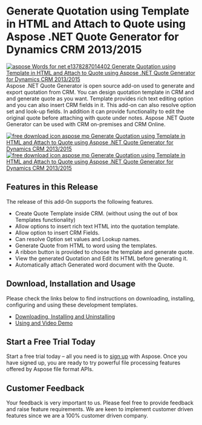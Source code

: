 # Generate Quotation using Template in HTML and Attach to Quote using Aspose .NET Quote Generator for Dynamics CRM 2013/2015

[![aspose Words for net e1378287014402 Generate Quotation using Template in HTML and Attach to Quote using Aspose .NET Quote Generator for Dynamics CRM 2013/2015](http://www.aspose.com/blogs/wp-content/uploads/2013/09/aspose-Words-for-net-e1378287014402.png "Aspose.Words or .NET logo")](https://www.aspose.com/products/words/net)Aspose .NET Quote Generator is open source add-on used to generate and export quotation from CRM. You can design quotation template in CRM and and generate quote as you want. Template provides rich text editing option and you can also insert CRM fields in it. This add-on can also resolve option set and look-up fields. In addition it can provide functionality to edit the original quote before attaching with quote under notes. Aspose .NET Quote Generator can be used with CRM on-premises and CRM Online.

[![free download icon aspose mp Generate Quotation using Template in HTML and Attach to Quote using Aspose .NET Quote Generator for Dynamics CRM 2013/2015](http://cdn.aspose.com/Images/marketplace/free-download-icon-aspose-mp.png "Free Download - Aspose .NET Quote Generator")](https://asposenetcrm.codeplex.com/releases/view/617516 "Free Download - Aspose .NET Quote Generator") [![free download icon aspose mp Generate Quotation using Template in HTML and Attach to Quote using Aspose .NET Quote Generator for Dynamics CRM 2013/2015](http://cdn.aspose.com/Images/marketplace/free-download-icon-aspose-mp.png "Free Download - Aspose .NET Quote Generator")](https://asposenetcrm.codeplex.com/releases/view/617516 "Free Download - Aspose .NET Quote Generator")

## Features in this Release

The release of this add-0n supports the following features.

*   Create Quote Template inside CRM. (without using the out of box Templates functionality)
*   Allow options to insert rich text HTML into the quotation template.
*   Allow option to insert CRM Fields.
*   Can resolve Option set values and Lookup names.
*   Generate Quote from HTML to word using the templates.
*   A ribbon button is provided to choose the template and generate quote.
*   View the generated Quotation and Edit its HTML before generating it.
*   Automatically attach Generated word document with the Quote.

## Download, Installation and Usage

Please check the links below to find instructions on downloading, installing, configuring and using these development templates.

*   [Downloading, Installing and Uninstalling](https://docs.aspose.com//display/wordsnet/5.5.2.1+Downloading,+Installing+and+Uninstalling)
*   [Using and Video Demo](https://docs.aspose.com//display/wordsnet/5.5.2.2+Using+and+Video+Demo)

## Start a Free Trial Today

Start a free trial today – all you need is to [sign up](https://idsrv.asposeptyltd.com/identity/signup?clientId=prod.community.aspose) with Aspose. Once you have signed up, you are ready to try powerful file processing features offered by Aspose file format APIs.

## Customer Feedback

Your feedback is very important to us. Please feel free to provide feedback and raise feature requirements. We are keen to implement customer driven features since we are a 100% customer driven company.

